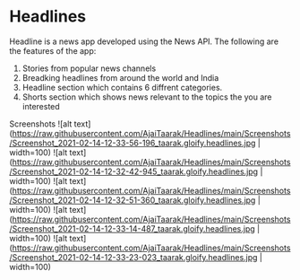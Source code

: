# Headlines
Headline is a news app developed using the News API. The following are the features of the app:
1. Stories from popular news channels
2. Breadking headlines from around the world and India
3. Headline section which contains 6 diffrent categories.
4. Shorts section which shows news relevant to the topics the you are interested

Screenshots
![alt text](https://raw.githubusercontent.com/AjaiTaarak/Headlines/main/Screenshots/Screenshot_2021-02-14-12-33-56-196_taarak.gloify.headlines.jpg | width=100)
![alt text](https://raw.githubusercontent.com/AjaiTaarak/Headlines/main/Screenshots/Screenshot_2021-02-14-12-32-42-945_taarak.gloify.headlines.jpg | width=100)
![alt text](https://raw.githubusercontent.com/AjaiTaarak/Headlines/main/Screenshots/Screenshot_2021-02-14-12-32-51-360_taarak.gloify.headlines.jpg | width=100)
![alt text](https://raw.githubusercontent.com/AjaiTaarak/Headlines/main/Screenshots/Screenshot_2021-02-14-12-33-14-487_taarak.gloify.headlines.jpg | width=100)
![alt text](https://raw.githubusercontent.com/AjaiTaarak/Headlines/main/Screenshots/Screenshot_2021-02-14-12-33-23-023_taarak.gloify.headlines.jpg | width=100)

